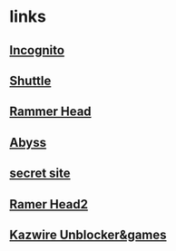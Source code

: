 # links

## [Incognito](https://info.igneouscore.com)

## [Shuttle](https://edurelief.co)

## [Rammer Head](https://googlecalendar.cf)

## [Abyss](https://clients.de-a.org/main.html)

## [secret site](https://sites.google.com/view/surfthewebofficialink/landing-page)

## [Ramer Head2](https://e.persoy.com/)

## [Kazwire Unblocker&games](https://worldhistory.kazwire.com/search)
